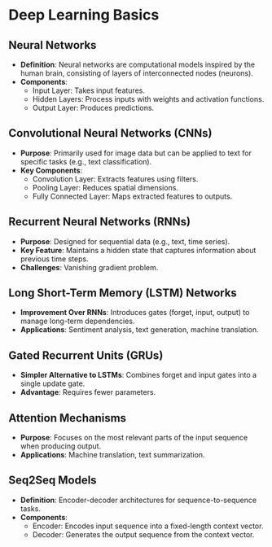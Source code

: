 # Deep Learning Basics

## Neural Networks
- **Definition**: Neural networks are computational models inspired by the human brain, consisting of layers of interconnected nodes (neurons).
- **Components**:
  - Input Layer: Takes input features.
  - Hidden Layers: Process inputs with weights and activation functions.
  - Output Layer: Produces predictions.

## Convolutional Neural Networks (CNNs)
- **Purpose**: Primarily used for image data but can be applied to text for specific tasks (e.g., text classification).
- **Key Components**:
  - Convolution Layer: Extracts features using filters.
  - Pooling Layer: Reduces spatial dimensions.
  - Fully Connected Layer: Maps extracted features to outputs.

## Recurrent Neural Networks (RNNs)
- **Purpose**: Designed for sequential data (e.g., text, time series).
- **Key Feature**: Maintains a hidden state that captures information about previous time steps.
- **Challenges**: Vanishing gradient problem.

## Long Short-Term Memory (LSTM) Networks
- **Improvement Over RNNs**: Introduces gates (forget, input, output) to manage long-term dependencies.
- **Applications**: Sentiment analysis, text generation, machine translation.

## Gated Recurrent Units (GRUs)
- **Simpler Alternative to LSTMs**: Combines forget and input gates into a single update gate.
- **Advantage**: Requires fewer parameters.

## Attention Mechanisms
- **Purpose**: Focuses on the most relevant parts of the input sequence when producing output.
- **Applications**: Machine translation, text summarization.

## Seq2Seq Models
- **Definition**: Encoder-decoder architectures for sequence-to-sequence tasks.
- **Components**:
  - Encoder: Encodes input sequence into a fixed-length context vector.
  - Decoder: Generates the output sequence from the context vector.

